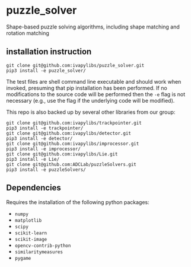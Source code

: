 # puzzle_solver

Shape-based puzzle solving algorithms, including shape matching and rotation matching

## installation instruction

```
git clone git@github.com:ivapylibs/puzzle_solver.git
pip3 install -e puzzle_solver/
```

The test files are shell command line executable and should work when invoked, presuming that pip installation has been
performed. If no modifications to the source code will be performed then the ``-e`` flag is not necessary (e.g., use the
flag if the underlying code will be modified).

This repo is also backed up by several other libraries from our group:

```
git clone git@github.com:ivapylibs/trackpointer.git
pip3 install -e trackpointer/
git clone git@github.com:ivapylibs/detector.git
pip3 install -e detector/
git clone git@github.com:ivapylibs/improcessor.git
pip3 install -e improcessor/
git clone git@github.com:ivapylibs/Lie.git
pip3 install -e Lie/
git clone git@github.com:ADCLab/puzzleSolvers.git
pip3 install -e puzzleSolvers/
```

## Dependencies

Requires the installation of the following python packages:

- ```numpy```
- ```matplotlib```
- ```scipy```
- ```scikit-learn```
- ```scikit-image```
- ```opencv-contrib-python```
- ```similaritymeasures```
- ```pygame```

